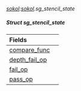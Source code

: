 _[sokol](../../modules/sokol/sokol-module.md):[sokol](../../modules/sokol/sokol-module.md).sg\_stencil\_state_
##### Struct sg\_stencil\_state

| Fields | |
|:---|:---|
| [compare\_func](sokol-sg_stencil_state-compare_func.md) |  |
| [depth\_fail\_op](sokol-sg_stencil_state-depth_fail_op.md) |  |
| [fail\_op](sokol-sg_stencil_state-fail_op.md) |  |
| [pass\_op](sokol-sg_stencil_state-pass_op.md) |  |
